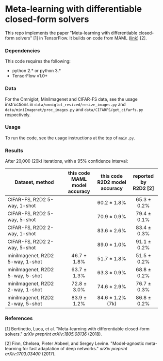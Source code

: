 # Meta-learning with differentiable closed-form solvers

This repo implements the paper "Meta-learning with differentiable closed-form solvers" [1] in TensorFlow. It builds on code from MAML ([link](https://github.com/cbfinn/maml)) [2].

### Dependencies
This code requires the following:
* python 2.\* or python 3.\*
* TensorFlow v1.0+

### Data
For the Omniglot, MiniImagenet and CIFAR-FS data, see the usage instructions in `data/omniglot_resized/resize_images.py` and `data/miniImagenet/proc_images.py` and `data/CIFARFS/get_cifarfs.py` respectively.

### Usage
To run the code, see the usage instructions at the top of `main.py`.

### Results

After 20,000 (20k) iterations, with a 95% confidence interval:

| Dataset, method | this code<br />MAML model<br />accuracy | this code<br />R2D2 model<br />accuracy | reported by<br /> R2D2 [2] |
| ------------- | :---------------------: | :-----------: | :-----------: |
| CIFAR-FS, R2D2 5-way, 1-shot |  | 60.2 ± 1.8% |65.3 ± 0.2% |
| CIFAR-FS, R2D2 5-way, 5-shot |              | 70.9 ± 0.9% |79.4 ± 0.1% |
| CIFAR-FS, R2D2 2-way, 1-shot |              | 83.6 ± 2.6% |83.4 ± 0.3% |
| CIFAR-FS, R2D2 2-way, 5-shot |              | 89.0 ± 1.0% |91.1 ± 0.2% |
| miniImagenet, R2D2 5-way, 1-shot | 46.7 ± 1.8%  | 51.7 ± 1.8% | 51.5 ± 0.2%  |
| miniImagenet, R2D2 5-way, 5-shot | 63.7 ± 1.3%  | 63.3 ± 0.9% |68.8 ± 0.2%  |
| miniImagenet, R2D2 2-way, 1-shot | 72.8 ± 3.0% | 74.6 ± 2.9% | 76.7 ± 0.3%  |
| miniImagenet, R2D2 2-way, 5-shot | 83.9 ± 1.2% | 84.6 ± 1.2% (7k) | 86.8 ± 0.2%  |

### References

[1] Bertinetto, Luca, et al. "Meta-learning with differentiable closed-form solvers." *arXiv preprint arXiv:1805.08136* (2018).

[2] Finn, Chelsea, Pieter Abbeel, and Sergey Levine. "Model-agnostic meta-learning for fast adaptation of deep networks." *arXiv preprint arXiv:1703.03400* (2017).

